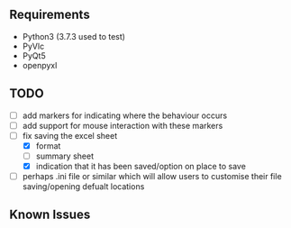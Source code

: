 ## Requirements

- Python3 (3.7.3 used to test)
- PyVlc
- PyQt5
- openpyxl

## TODO

- [ ] add markers for indicating where the behaviour occurs
- [ ] add support for mouse interaction with these markers
- [ ] fix saving the excel sheet
  - [x] format
  - [ ] summary sheet
  - [x] indication that it has been saved/option on place to save
- [ ] perhaps .ini file or similar which will allow users to customise their file saving/opening defualt locations

## Known Issues
